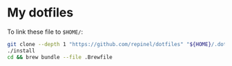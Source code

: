 # My dotfiles

To link these file to `$HOME/`:
```bash
git clone --depth 1 "https://github.com/repinel/dotfiles" "${HOME}/.dotfiles"
./install
cd && brew bundle --file .Brewfile
```
